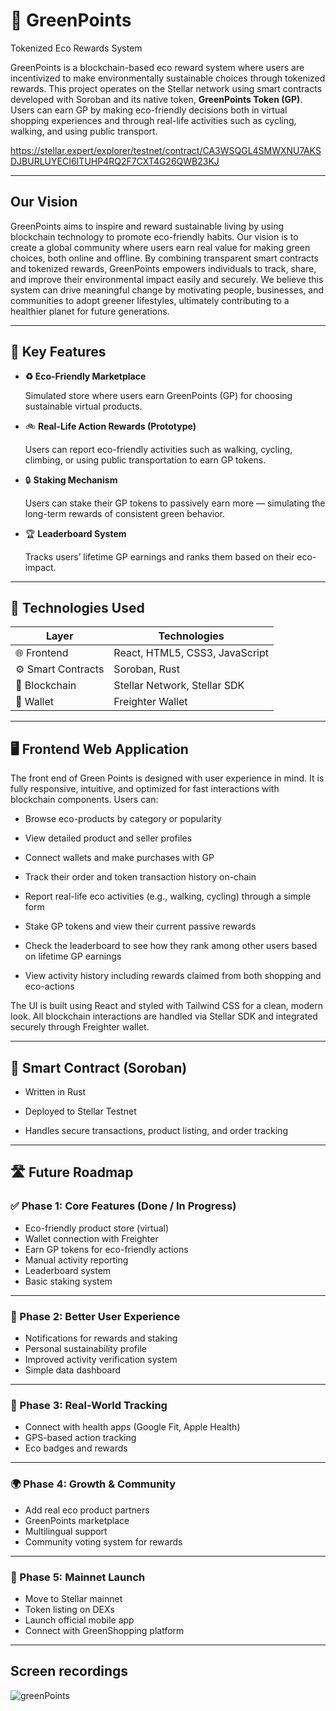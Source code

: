 # 🌱 GreenPoints

Tokenized Eco Rewards System

GreenPoints is a blockchain-based eco reward system where users are incentivized to make environmentally sustainable choices through tokenized rewards. This project operates on the Stellar network using smart contracts developed with Soroban and its native token, **GreenPoints Token (GP)**. Users can earn GP by making eco-friendly decisions both in virtual shopping experiences and through real-life activities such as cycling, walking, and using public transport.

https://stellar.expert/explorer/testnet/contract/CA3WSQGL4SMWXNU7AKSDJBURLUYECI6ITUHP4RQ2F7CXT4G26QWB23KJ

---
## Our Vision

GreenPoints aims to inspire and reward sustainable living by using blockchain technology to promote eco-friendly habits. Our vision is to create a global community where users earn real value for making green choices, both online and offline. By combining transparent smart contracts and tokenized rewards, GreenPoints empowers individuals to track, share, and improve their environmental impact easily and securely. We believe this system can drive meaningful change by motivating people, businesses, and communities to adopt greener lifestyles, ultimately contributing to a healthier planet for future generations.

---

## 🌟 Key Features
- **♻️ Eco-Friendly Marketplace**

  Simulated store where users earn GreenPoints (GP) for choosing sustainable virtual products.

- 🚲 **Real-Life Action Rewards (Prototype)**
  
  Users can report eco-friendly activities such as walking, cycling, climbing, or using public transportation to earn GP tokens.

- 🔒 **Staking Mechanism**

  Users can stake their GP tokens to passively earn more — simulating the long-term rewards of consistent green behavior.

- 🏆 **Leaderboard System**

  Tracks users’ lifetime GP earnings and ranks them based on their eco-impact.

---

## **🧰 Technologies Used**

| Layer              | Technologies                   |
| ------------------ | ------------------------------ |
| 🌐 Frontend        | React, HTML5, CSS3, JavaScript |
| ⚙️ Smart Contracts | Soroban, Rust                  |
| 🔗 Blockchain      | Stellar Network, Stellar SDK   |
| 🔐 Wallet          | Freighter Wallet               |


---

## 🖥️ Frontend Web Application

The front end of Green Points is designed with user experience in mind. It is fully responsive, intuitive, and optimized for fast interactions with blockchain components. Users can:

- Browse eco-products by category or popularity

- View detailed product and seller profiles

- Connect wallets and make purchases with GP

- Track their order and token transaction history on-chain

- Report real-life eco activities (e.g., walking, cycling) through a simple form

- Stake GP tokens and view their current passive rewards

- Check the leaderboard to see how they rank among other users based on lifetime GP earnings

- View activity history including rewards claimed from both shopping and eco-actions

The UI is built using React and styled with Tailwind CSS for a clean, modern look. All blockchain interactions are handled via Stellar SDK and integrated securely through Freighter wallet.

---

## 📄 Smart Contract (Soroban)

- Written in Rust

- Deployed to Stellar Testnet

- Handles secure transactions, product listing, and order tracking

---

## 🛣️ Future Roadmap  

### ✅ Phase 1: Core Features (Done / In Progress)  
- Eco-friendly product store (virtual)  
- Wallet connection with Freighter  
- Earn GP tokens for eco-friendly actions  
- Manual activity reporting  
- Leaderboard system  
- Basic staking system  

---

### 🔄 Phase 2: Better User Experience  
- Notifications for rewards and staking  
- Personal sustainability profile  
- Improved activity verification system  
- Simple data dashboard  

---

### 📱 Phase 3: Real-World Tracking 
- Connect with health apps (Google Fit, Apple Health)  
- GPS-based action tracking  
- Eco badges and rewards  

---

### 🌍 Phase 4: Growth & Community 
- Add real eco product partners  
- GreenPoints marketplace  
- Multilingual support  
- Community voting system for rewards  

---

### 🚀 Phase 5: Mainnet Launch
- Move to Stellar mainnet  
- Token listing on DEXs  
- Launch official mobile app  
- Connect with GreenShopping platform  

---

## Screen recordings


![greenPoints](https://github.com/user-attachments/assets/3d37e226-857b-441e-ab66-2d7634eeec7f)


